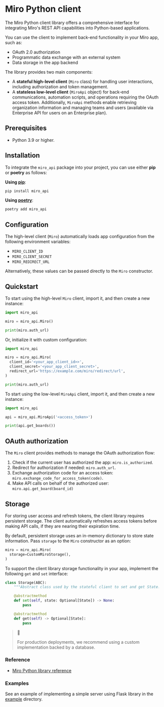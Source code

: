 # Miro Python client

The Miro Python client library offers a comprehensive interface for integrating Miro's REST API capabilities into Python-based applications.

You can use the client to implement back-end functionality in your Miro app, such as:

- OAuth 2.0 authorization
- Programmatic data exchange with an external system
- Data storage in the app backend

The library provides two main components:

- A **stateful high-level client** (`Miro` class) for handling user interactions, including authorization and token management.
- A **stateless low-level client** (`MiroApi` object) for back-end communications, automation scripts, and operations requiring the OAuth access token. Additionally, `MiroApi` methods enable retrieving organization information and managing teams and users (available via Enterprise API for users on an Enterprise plan).

## Prerequisites

- Python 3.9 or higher.

## Installation

To integrate the `miro_api` package into your project, you can use either **pip** or **poetry** as follows:

**Using [pip](https://github.com/pypa/pip)**:

```bash
pip install miro_api
```

**Using [poetry](https://python-poetry.org/docs/)**:

```bash
poetry add miro_api
```

## Configuration

The high-level client (`Miro`) automatically loads app configuration from the following environment variables:

- `MIRO_CLIENT_ID`
- `MIRO_CLIENT_SECRET`
- `MIRO_REDIRECT_URL`

Alternatively, these values can be passed directly to the `Miro` constructor.

## Quickstart

To start using the high-level `Miro` client, import it, and then create a new instance:

```python
import miro_api

miro = miro_api.Miro()

print(miro.auth_url)
```

Or, initialize it with custom configuration:

```python
import miro_api

miro = miro_api.Miro(
  client_id='<your_app_client_id>>',
  client_secret='<your_app_client_secret>',
  redirect_url='https://example.com/miro/redirect/url',
)

print(miro.auth_url)
```

To start using the low-level `MiroApi` client, import it, and then create a new instance:

```python
import miro_api

api = miro_api.MiroApi('<access_token>')

print(api.get_boards())
```

## OAuth authorization

The `Miro` client provides methods to manage the OAuth authorization flow:

1. Check if the current user has authorized the app: `miro.is_authorized`.
2. Redirect for authorization if needed: `miro.auth_url`.
3. Exchange authorization code for an access token: `miro.exchange_code_for_access_token(code)`.
4. Make API calls on behalf of the authorized user: `miro.api.get_board(board_id)`

## Storage

For storing user access and refresh tokens, the client library requires persistent storage. The client automatically refreshes access tokens before making API calls, if they are nearing their expiration time.

By default, persistent storage uses an in-memory dictionary to store state information. Pass `storage` to the `Miro` constructor as an option:

```python
miro = miro_api.Miro(
  storage=CustomMiroStorage(),
)
```

To support the client library storage functionality in your app, implement the following `get` and `set` interface:

```python
class Storage(ABC):
    """Abstract class used by the stateful client to set and get State."""

    @abstractmethod
    def set(self, state: Optional[State]) -> None:
        pass

    @abstractmethod
    def get(self) -> Optional[State]:
        pass
```

> 🚧
>
> For production deployments, we recommend using a custom implementation backed by a database.

### Reference

- [Miro Python library reference](https://miroapp.github.io/api-clients/python/)

### Examples

See an example of implementing a simple server using Flask library in the [example](https://github.com/miroapp/api-clients/tree/main/packages/miro-api-python/example) directory.
